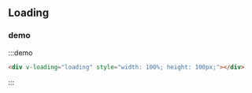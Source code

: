 ## Loading
<script>
  module.exports = {
    loading: false
  };
</script>

### demo
:::demo
```html
<div v-loading="loading" style="width: 100%; height: 100px;"></div>
```
:::